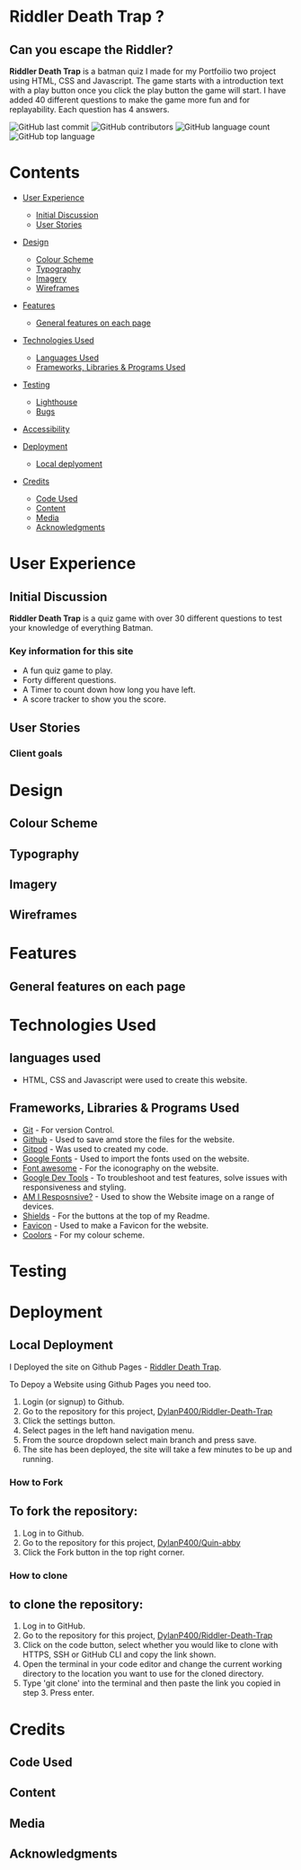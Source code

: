 # Riddler Death Trap ? 
## Can you escape the Riddler?

**Riddler Death Trap** is a batman quiz I made for my Portfoilio two project using HTML, CSS and Javascript. The game starts with a introduction text with a play button once you click the play button the game will start. I have added 40 different questions to make the game more fun and for replayability. Each question has 4 answers.



![GitHub last commit](https://img.shields.io/github/last-commit/DylanP400/batman-quiz-game)
![GitHub contributors](https://img.shields.io/github/contributors/DylanP400/batman-quiz-game)
![GitHub language count](https://img.shields.io/github/languages/count/DylanP400/batman-quiz-game)
![GitHub top language](https://img.shields.io/github/languages/top/DylanP400/batman-quiz-game)

# Contents 
* [User Experience](#user-experience)
  * [Initial Discussion](#initial-discussion)
  * [User Stories](#user-stories)

* [Design](#design)
  * [Colour Scheme](#colour-scheme)
  * [Typography](#typography)
  * [Imagery](#imagery)
  * [Wireframes](#wireframes)

* [Features](#features)
  * [General features on each page](#general-features-on-each-page)

* [Technologies Used](#technologies-used)
  * [Languages Used](#languages-used)
  * [Frameworks, Libraries & Programs Used](#frameworks-libraries--programs-used)

* [Testing](#testing)
  * [Lighthouse](#lighthouse)
  * [Bugs](#bugs) 

* [Accessibility](#accessibility)

* [Deployment](#deployment)
  * [Local deplyoment](#local-deployment)

* [Credits](#credits)

  * [Code Used](#code-used)
  * [Content](#content)
  * [Media](#media)
  * [Acknowledgments](#acknowledgments)


# User Experience

## Initial Discussion
**Riddler Death Trap** is a quiz game with over 30 different questions to test your knowledge of everything Batman.

### Key information for this site
* A fun quiz game to play.
* Forty different questions.
* A Timer to count down how long you have left.
* A score tracker to show you the score. 

## User Stories

### Client goals

# Design

## Colour Scheme

## Typography

## Imagery

## Wireframes

# Features

## General features on each page

# Technologies Used

## languages used
* HTML, CSS and Javascript were used to create this website.

 ## Frameworks, Libraries & Programs Used
* [Git](https://git-scm.com/) - For version Control.
* [Github](https://github.com/) - Used to save amd store the files for the website. 
* [Gitpod](https://www.gitpod.io/) - Was used to created my code.
* [Google Fonts](https://fonts.google.com/) - Used to import the fonts used on the website.
* [Font awesome](https://fontawesome.com/) - For the iconography on the website.
* [Google Dev Tools](https://developer.chrome.com/docs/devtools/) - To troubleshoot and test features, solve issues with responsiveness and styling.
* [AM I Resposnsive?](https://amiresponsive.co.uk/) - Used to show the Website image on a range of devices.
* [Shields](https://shields.io/) - For the buttons at the top of my Readme.
* [Favicon](https://www.favicon-generator.org/) - Used to make a Favicon for the website.
* [Coolors](https://coolors.co/808080-ff0000-ffffff-f5f5f5-000000) - For my colour scheme.


# Testing

# Deployment

## Local Deployment
I Deployed the site on Github Pages - [Riddler Death Trap](https://dylanp400.github.io/Riddler-Death-Trap/index.html).

To Depoy a Website using Github Pages you need too.

1. Login (or signup) to Github.
2. Go to the repository for this project, [DylanP400/Riddler-Death-Trap](https://github.com/DylanP400/Riddler-Death-Trap)
3. Click the settings button.
4. Select pages in the left hand navigation menu.
5. From the source dropdown select main branch and press save.
6. The site has been deployed, the site will take a few minutes to be up and running.

### How to Fork
## To fork the repository:
1. Log in to Github.
2. Go to the repository for this project, [DylanP400/Quin-abby](https://github.com/DylanP400/Riddler-Death-Trap)
3. Click the Fork button in the top right corner.

### How to clone
## to clone the repository: 
1. Log in to GitHub.
2. Go to the repository for this project, [DylanP400/Riddler-Death-Trap](https://github.com/DylanP400/Riddler-Death-Trap)
3. Click on the code button, select whether you would like to clone with HTTPS, SSH or GitHub CLI and copy the link shown.
4. Open the terminal in your code editor and change the current working directory to the location you want to use for the cloned directory.
5. Type 'git clone' into the terminal and then paste the link you copied in step 3. Press enter.

# Credits

## Code Used

## Content

## Media 

## Acknowledgments